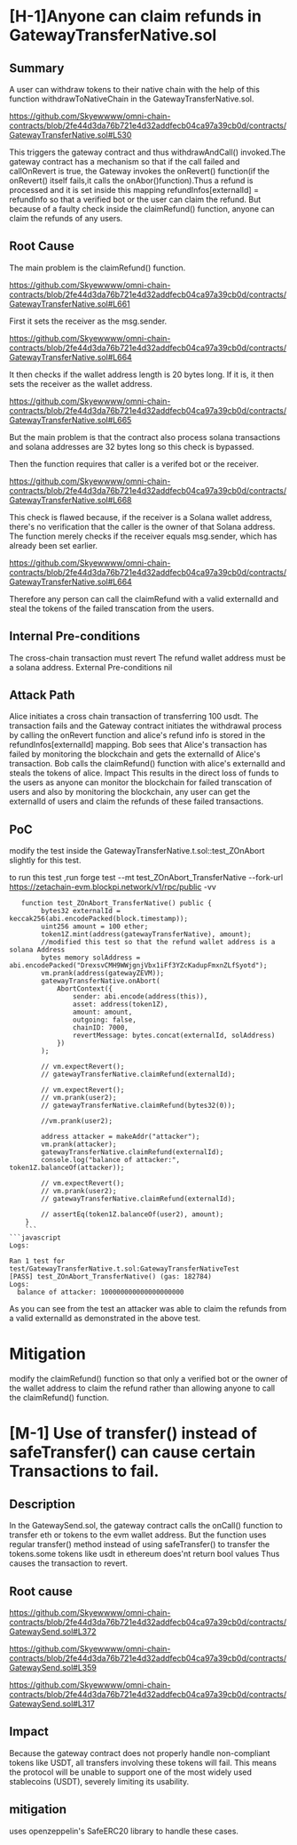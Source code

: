 # [H-1]Anyone can claim refunds in GatewayTransferNative.sol
## Summary
A user can withdraw tokens to their native chain with the help of this function withdrawToNativeChain in the GatewayTransferNative.sol.

https://github.com/Skyewwww/omni-chain-contracts/blob/2fe44d3da76b721e4d32addfecb04ca97a39cb0d/contracts/GatewayTransferNative.sol#L530

This triggers the gateway contract and thus withdrawAndCall()
invoked.The gateway contract has a mechanism so that if the call failed and callOnRevert is true, the Gateway invokes the onRevert() function(if the onRevert() itself fails,it calls the onAbor()function).Thus a refund is processed and it is set inside this mapping refundInfos[externalId] = refundInfo so that a verified bot or the user can claim the refund. But because of a faulty check inside the claimRefund() function, anyone can claim the refunds of any users.

## Root Cause
The main problem is the claimRefund() function.

https://github.com/Skyewwww/omni-chain-contracts/blob/2fe44d3da76b721e4d32addfecb04ca97a39cb0d/contracts/GatewayTransferNative.sol#L661

First it sets the receiver as the msg.sender.

https://github.com/Skyewwww/omni-chain-contracts/blob/2fe44d3da76b721e4d32addfecb04ca97a39cb0d/contracts/GatewayTransferNative.sol#L664

It then checks if the wallet address length is 20 bytes long. If it is, it then sets the receiver as the wallet address.

https://github.com/Skyewwww/omni-chain-contracts/blob/2fe44d3da76b721e4d32addfecb04ca97a39cb0d/contracts/GatewayTransferNative.sol#L665

But the main problem is that the contract also process solana transactions and solana addresses are 32 bytes long so this check is bypassed.

Then the function requires that caller is a verifed bot or the receiver.

https://github.com/Skyewwww/omni-chain-contracts/blob/2fe44d3da76b721e4d32addfecb04ca97a39cb0d/contracts/GatewayTransferNative.sol#L668

This check is flawed because, if the receiver is a Solana wallet address, there's no verification that the caller is the owner of that Solana address. The function merely checks if the receiver equals msg.sender, which has already been set earlier.

https://github.com/Skyewwww/omni-chain-contracts/blob/2fe44d3da76b721e4d32addfecb04ca97a39cb0d/contracts/GatewayTransferNative.sol#L664

Therefore any person can call the claimRefund with a valid externalId and steal the tokens of the failed transcation from the users.

## Internal Pre-conditions
The cross-chain transaction must revert
The refund wallet address must be a solana address.
External Pre-conditions
nil

## Attack Path
Alice initiates a cross chain transaction of transferring 100 usdt.
The transaction fails and the Gateway contract initiates the withdrawal process by calling the onRevert function and alice's refund info is stored in the refundInfos[externalId] mapping.
Bob sees that Alice's transaction has failed by monitoring the blockchain and gets the externalId of Alice's transaction.
Bob calls the claimRefund() function with alice's externalId and steals the tokens of alice.
Impact
This results in the direct loss of funds to the users as anyone can monitor the blockchain for failed transcation of users and also by monitoring the blockchain, any user can get the externalId of users and claim the refunds of these failed transactions.

## PoC
modify the test inside the GatewayTransferNative.t.sol::test_ZOnAbort slightly for this test.

to run this test ,run forge test --mt test_ZOnAbort_TransferNative --fork-url https://zetachain-evm.blockpi.network/v1/rpc/public -vv

```solidity
   function test_ZOnAbort_TransferNative() public {  
        bytes32 externalId = keccak256(abi.encodePacked(block.timestamp));  
        uint256 amount = 100 ether;  
        token1Z.mint(address(gatewayTransferNative), amount);  
        //modified this test so that the refund wallet address is a solana Address  
        bytes memory solAddress = abi.encodePacked("DrexsvCMH9WWjgnjVbx1iFf3YZcKadupFmxnZLfSyotd");  
        vm.prank(address(gatewayZEVM));  
        gatewayTransferNative.onAbort(  
            AbortContext({  
                sender: abi.encode(address(this)),  
                asset: address(token1Z),  
                amount: amount,  
                outgoing: false,  
                chainID: 7000,  
                revertMessage: bytes.concat(externalId, solAddress)  
            })  
        );  
  
        // vm.expectRevert();  
        // gatewayTransferNative.claimRefund(externalId);  
  
        // vm.expectRevert();  
        // vm.prank(user2);  
        // gatewayTransferNative.claimRefund(bytes32(0));  
  
        //vm.prank(user2);  
  
        address attacker = makeAddr("attacker");  
        vm.prank(attacker);  
        gatewayTransferNative.claimRefund(externalId);  
        console.log("balance of attacker:", token1Z.balanceOf(attacker));  
  
        // vm.expectRevert();  
        // vm.prank(user2);  
        // gatewayTransferNative.claimRefund(externalId);  
  
        // assertEq(token1Z.balanceOf(user2), amount);  
    } 
    ``` 
```javascript
Logs:

Ran 1 test for test/GatewayTransferNative.t.sol:GatewayTransferNativeTest  
[PASS] test_ZOnAbort_TransferNative() (gas: 182784)  
Logs:  
  balance of attacker: 100000000000000000000  
  ```
As you can see from the test an attacker was able to claim the refunds from a valid externalId as demonstrated in the above test.

# Mitigation
modify the claimRefund() function so that only a verified bot or the owner of the wallet address to claim the refund rather than allowing anyone to call the claimRefund() function.


 # [M-1] Use of transfer() instead of safeTransfer() can cause certain Transactions to fail.
## Description
In the GatewaySend.sol, the gateway contract calls the onCall() function to transfer eth or tokens to the evm wallet address. But the function uses regular transfer() method instead of using safeTransfer() to transfer the tokens.some tokens like usdt in ethereum does'nt return bool values Thus causes the transaction to revert.

## Root cause
https://github.com/Skyewwww/omni-chain-contracts/blob/2fe44d3da76b721e4d32addfecb04ca97a39cb0d/contracts/GatewaySend.sol#L372

https://github.com/Skyewwww/omni-chain-contracts/blob/2fe44d3da76b721e4d32addfecb04ca97a39cb0d/contracts/GatewaySend.sol#L359

https://github.com/Skyewwww/omni-chain-contracts/blob/2fe44d3da76b721e4d32addfecb04ca97a39cb0d/contracts/GatewaySend.sol#L317

## Impact
Because the gateway contract does not properly handle non-compliant tokens like USDT, all transfers involving these tokens will fail. This means the protocol will be unable to support one of the most widely used stablecoins (USDT), severely limiting its usability.

## mitigation
uses openzeppelin's SafeERC20 library to handle these cases.